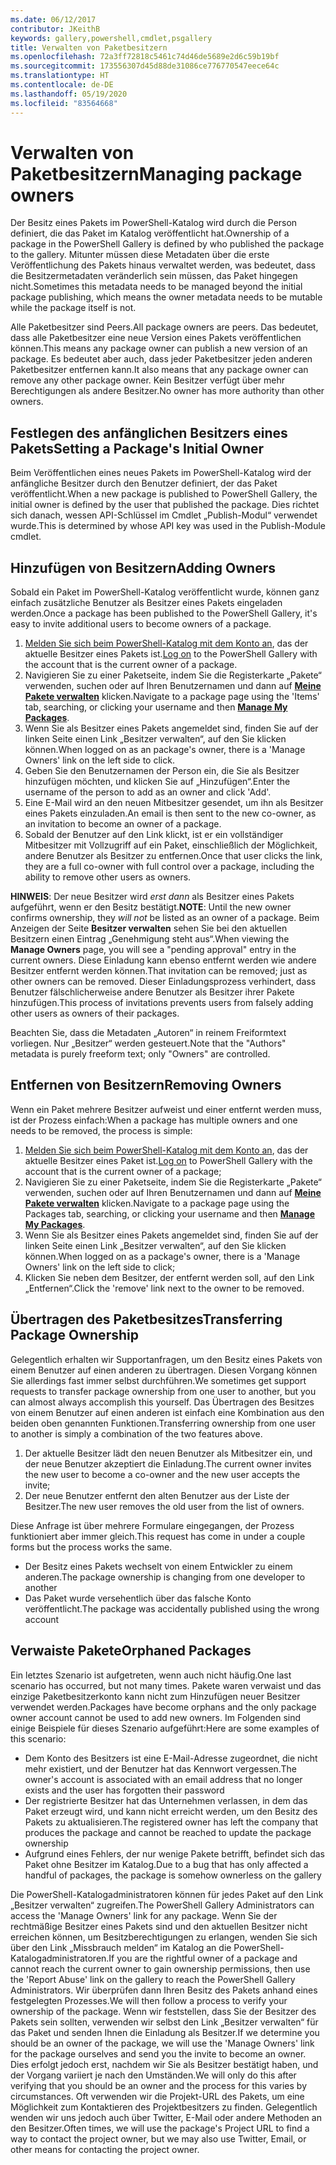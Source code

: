 ```yaml
---
ms.date: 06/12/2017
contributor: JKeithB
keywords: gallery,powershell,cmdlet,psgallery
title: Verwalten von Paketbesitzern
ms.openlocfilehash: 72a3ff72818c5461c74d46de5689e2d6c59b19bf
ms.sourcegitcommit: 173556307d45d88de31086ce776770547eece64c
ms.translationtype: HT
ms.contentlocale: de-DE
ms.lasthandoff: 05/19/2020
ms.locfileid: "83564668"
---
```

# <a name="managing-package-owners"></a><span data-ttu-id="76de9-103">Verwalten von Paketbesitzern</span><span class="sxs-lookup"><span data-stu-id="76de9-103">Managing package owners</span></span>

<span data-ttu-id="76de9-104">Der Besitz eines Pakets im PowerShell-Katalog wird durch die Person definiert, die das Paket im Katalog veröffentlicht hat.</span><span class="sxs-lookup"><span data-stu-id="76de9-104">Ownership of a package in the PowerShell Gallery is defined by who published the package to the gallery.</span></span>
<span data-ttu-id="76de9-105">Mitunter müssen diese Metadaten über die erste Veröffentlichung des Pakets hinaus verwaltet werden, was bedeutet, dass die Besitzermetadaten veränderlich sein müssen, das Paket hingegen nicht.</span><span class="sxs-lookup"><span data-stu-id="76de9-105">Sometimes this metadata needs to be managed beyond the initial package publishing, which means the owner metadata needs to be mutable while the package itself is not.</span></span>

<span data-ttu-id="76de9-106">Alle Paketbesitzer sind Peers.</span><span class="sxs-lookup"><span data-stu-id="76de9-106">All package owners are peers.</span></span>
<span data-ttu-id="76de9-107">Das bedeutet, dass alle Paketbesitzer eine neue Version eines Pakets veröffentlichen können.</span><span class="sxs-lookup"><span data-stu-id="76de9-107">This means any package owner can publish a new version of an package.</span></span> <span data-ttu-id="76de9-108">Es bedeutet aber auch, dass jeder Paketbesitzer jeden anderen Paketbesitzer entfernen kann.</span><span class="sxs-lookup"><span data-stu-id="76de9-108">It also means that any package owner can remove any other package owner.</span></span>
<span data-ttu-id="76de9-109">Kein Besitzer verfügt über mehr Berechtigungen als andere Besitzer.</span><span class="sxs-lookup"><span data-stu-id="76de9-109">No owner has more authority than other owners.</span></span>

## <a name="setting-a-packages-initial-owner"></a><span data-ttu-id="76de9-110">Festlegen des anfänglichen Besitzers eines Pakets</span><span class="sxs-lookup"><span data-stu-id="76de9-110">Setting a Package's Initial Owner</span></span>

<span data-ttu-id="76de9-111">Beim Veröffentlichen eines neues Pakets im PowerShell-Katalog wird der anfängliche Besitzer durch den Benutzer definiert, der das Paket veröffentlicht.</span><span class="sxs-lookup"><span data-stu-id="76de9-111">When a new package is published to PowerShell Gallery, the initial owner is defined by the user that published the package.</span></span> <span data-ttu-id="76de9-112">Dies richtet sich danach, wessen API-Schlüssel im Cmdlet „Publish-Modul“ verwendet wurde.</span><span class="sxs-lookup"><span data-stu-id="76de9-112">This is determined by whose API key was used in the Publish-Module cmdlet.</span></span>

## <a name="adding-owners"></a><span data-ttu-id="76de9-113">Hinzufügen von Besitzern</span><span class="sxs-lookup"><span data-stu-id="76de9-113">Adding Owners</span></span>

<span data-ttu-id="76de9-114">Sobald ein Paket im PowerShell-Katalog veröffentlicht wurde, können ganz einfach zusätzliche Benutzer als Besitzer eines Pakets eingeladen werden.</span><span class="sxs-lookup"><span data-stu-id="76de9-114">Once a package has been published to the PowerShell Gallery, it's easy to invite additional users to become owners of a package.</span></span>

1. <span data-ttu-id="76de9-115">[Melden Sie sich beim PowerShell-Katalog mit dem Konto an](https://powershellgallery.com/users/account/LogOn), das der aktuelle Besitzer eines Pakets ist.</span><span class="sxs-lookup"><span data-stu-id="76de9-115">[Log on](https://powershellgallery.com/users/account/LogOn) to the PowerShell Gallery with the account that is the current owner of a package.</span></span>
2. <span data-ttu-id="76de9-116">Navigieren Sie zu einer Paketseite, indem Sie die Registerkarte „Pakete“ verwenden, suchen oder auf Ihren Benutzernamen und dann auf [**Meine Pakete verwalten**](https://www.powershellgallery.com/account/Packages) klicken.</span><span class="sxs-lookup"><span data-stu-id="76de9-116">Navigate to a package page using the 'Items' tab, searching, or clicking your username and then [**Manage My Packages**](https://www.powershellgallery.com/account/Packages).</span></span>
3. <span data-ttu-id="76de9-117">Wenn Sie als Besitzer eines Pakets angemeldet sind, finden Sie auf der linken Seite einen Link „Besitzer verwalten“, auf den Sie klicken können.</span><span class="sxs-lookup"><span data-stu-id="76de9-117">When logged on as an package's owner, there is a 'Manage Owners' link on the left side to click.</span></span>
4. <span data-ttu-id="76de9-118">Geben Sie den Benutzernamen der Person ein, die Sie als Besitzer hinzufügen möchten, und klicken Sie auf „Hinzufügen“.</span><span class="sxs-lookup"><span data-stu-id="76de9-118">Enter the username of the person to add as an owner and click 'Add'.</span></span>
5. <span data-ttu-id="76de9-119">Eine E-Mail wird an den neuen Mitbesitzer gesendet, um ihn als Besitzer eines Pakets einzuladen.</span><span class="sxs-lookup"><span data-stu-id="76de9-119">An email is then sent to the new co-owner, as an invitation to become an owner of a package.</span></span>
6. <span data-ttu-id="76de9-120">Sobald der Benutzer auf den Link klickt, ist er ein vollständiger Mitbesitzer mit Vollzugriff auf ein Paket, einschließlich der Möglichkeit, andere Benutzer als Besitzer zu entfernen.</span><span class="sxs-lookup"><span data-stu-id="76de9-120">Once that user clicks the link, they are a full co-owner with full control over a package, including the ability to remove other users as owners.</span></span>

<span data-ttu-id="76de9-121">**HINWEIS**: Der neue Besitzer wird *erst dann* als Besitzer eines Pakets aufgeführt, wenn er den Besitz bestätigt.</span><span class="sxs-lookup"><span data-stu-id="76de9-121">**NOTE**: Until the new owner confirms ownership, they *will not* be listed as an owner of a package.</span></span>
<span data-ttu-id="76de9-122">Beim Anzeigen der Seite **Besitzer verwalten** sehen Sie bei den aktuellen Besitzern einen Eintrag „Genehmigung steht aus“.</span><span class="sxs-lookup"><span data-stu-id="76de9-122">When viewing the **Manage Owners** page, you will see a "pending approval" entry in the current owners.</span></span>
<span data-ttu-id="76de9-123">Diese Einladung kann ebenso entfernt werden wie andere Besitzer entfernt werden können.</span><span class="sxs-lookup"><span data-stu-id="76de9-123">That invitation can be removed; just as other owners can be removed.</span></span>
<span data-ttu-id="76de9-124">Dieser Einladungsprozess verhindert, dass Benutzer fälschlicherweise andere Benutzer als Besitzer ihrer Pakete hinzufügen.</span><span class="sxs-lookup"><span data-stu-id="76de9-124">This process of invitations prevents users from falsely adding other users as owners of their packages.</span></span>

<span data-ttu-id="76de9-125">Beachten Sie, dass die Metadaten „Autoren“ in reinem Freiformtext vorliegen. Nur „Besitzer“ werden gesteuert.</span><span class="sxs-lookup"><span data-stu-id="76de9-125">Note that the "Authors" metadata is purely freeform text; only "Owners" are controlled.</span></span>

## <a name="removing-owners"></a><span data-ttu-id="76de9-126">Entfernen von Besitzern</span><span class="sxs-lookup"><span data-stu-id="76de9-126">Removing Owners</span></span>

<span data-ttu-id="76de9-127">Wenn ein Paket mehrere Besitzer aufweist und einer entfernt werden muss, ist der Prozess einfach:</span><span class="sxs-lookup"><span data-stu-id="76de9-127">When a package has multiple owners and one needs to be removed, the process is simple:</span></span>

1. <span data-ttu-id="76de9-128">[Melden Sie sich beim PowerShell-Katalog mit dem Konto an](https://powershellgallery.com/users/account/LogOn), das der aktuelle Besitzer eines Paket ist.</span><span class="sxs-lookup"><span data-stu-id="76de9-128">[Log on](https://powershellgallery.com/users/account/LogOn) to PowerShell Gallery with the account that is the current owner of a package;</span></span>
2. <span data-ttu-id="76de9-129">Navigieren Sie zu einer Paketseite, indem Sie die Registerkarte „Pakete“ verwenden, suchen oder auf Ihren Benutzernamen und dann auf [**Meine Pakete verwalten**](https://www.powershellgallery.com/account/Packages) klicken.</span><span class="sxs-lookup"><span data-stu-id="76de9-129">Navigate to a package page using the Packages tab, searching, or clicking your username and then [**Manage My Packages**](https://www.powershellgallery.com/account/Packages).</span></span>
3. <span data-ttu-id="76de9-130">Wenn Sie als Besitzer eines Pakets angemeldet sind, finden Sie auf der linken Seite einen Link „Besitzer verwalten“, auf den Sie klicken können.</span><span class="sxs-lookup"><span data-stu-id="76de9-130">When logged on as a package's owner, there is a 'Manage Owners' link on the left side to click;</span></span>
4. <span data-ttu-id="76de9-131">Klicken Sie neben dem Besitzer, der entfernt werden soll, auf den Link „Entfernen“.</span><span class="sxs-lookup"><span data-stu-id="76de9-131">Click the 'remove' link next to the owner to be removed.</span></span>

## <a name="transferring-package-ownership"></a><span data-ttu-id="76de9-132">Übertragen des Paketbesitzes</span><span class="sxs-lookup"><span data-stu-id="76de9-132">Transferring Package Ownership</span></span>

<span data-ttu-id="76de9-133">Gelegentlich erhalten wir Supportanfragen, um den Besitz eines Pakets von einem Benutzer auf einen anderen zu übertragen. Diesen Vorgang können Sie allerdings fast immer selbst durchführen.</span><span class="sxs-lookup"><span data-stu-id="76de9-133">We sometimes get support requests to transfer package ownership from one user to another, but you can almost always accomplish this yourself.</span></span>
<span data-ttu-id="76de9-134">Das Übertragen des Besitzes von einem Benutzer auf einen anderen ist einfach eine Kombination aus den beiden oben genannten Funktionen.</span><span class="sxs-lookup"><span data-stu-id="76de9-134">Transferring ownership from one user to another is simply a combination of the two features above.</span></span>

1. <span data-ttu-id="76de9-135">Der aktuelle Besitzer lädt den neuen Benutzer als Mitbesitzer ein, und der neue Benutzer akzeptiert die Einladung.</span><span class="sxs-lookup"><span data-stu-id="76de9-135">The current owner invites the new user to become a co-owner and the new user accepts the invite;</span></span>
2. <span data-ttu-id="76de9-136">Der neue Benutzer entfernt den alten Benutzer aus der Liste der Besitzer.</span><span class="sxs-lookup"><span data-stu-id="76de9-136">The new user removes the old user from the list of owners.</span></span>

<span data-ttu-id="76de9-137">Diese Anfrage ist über mehrere Formulare eingegangen, der Prozess funktioniert aber immer gleich.</span><span class="sxs-lookup"><span data-stu-id="76de9-137">This request has come in under a couple forms but the process works the same.</span></span>

- <span data-ttu-id="76de9-138">Der Besitz eines Pakets wechselt von einem Entwickler zu einem anderen.</span><span class="sxs-lookup"><span data-stu-id="76de9-138">The package ownership is changing from one developer to another</span></span>
- <span data-ttu-id="76de9-139">Das Paket wurde versehentlich über das falsche Konto veröffentlicht.</span><span class="sxs-lookup"><span data-stu-id="76de9-139">The package was accidentally published using the wrong account</span></span>

## <a name="orphaned-packages"></a><span data-ttu-id="76de9-140">Verwaiste Pakete</span><span class="sxs-lookup"><span data-stu-id="76de9-140">Orphaned Packages</span></span>

<span data-ttu-id="76de9-141">Ein letztes Szenario ist aufgetreten, wenn auch nicht häufig.</span><span class="sxs-lookup"><span data-stu-id="76de9-141">One last scenario has occurred, but not many times.</span></span>
<span data-ttu-id="76de9-142">Pakete waren verwaist und das einzige Paketbesitzerkonto kann nicht zum Hinzufügen neuer Besitzer verwendet werden.</span><span class="sxs-lookup"><span data-stu-id="76de9-142">Packages have become orphans and the only package owner account cannot be used to add new owners.</span></span>
<span data-ttu-id="76de9-143">Im Folgenden sind einige Beispiele für dieses Szenario aufgeführt:</span><span class="sxs-lookup"><span data-stu-id="76de9-143">Here are some examples of this scenario:</span></span>

- <span data-ttu-id="76de9-144">Dem Konto des Besitzers ist eine E-Mail-Adresse zugeordnet, die nicht mehr existiert, und der Benutzer hat das Kennwort vergessen.</span><span class="sxs-lookup"><span data-stu-id="76de9-144">The owner's account is associated with an email address that no longer exists and the user has forgotten their password</span></span>
- <span data-ttu-id="76de9-145">Der registrierte Besitzer hat das Unternehmen verlassen, in dem das Paket erzeugt wird, und kann nicht erreicht werden, um den Besitz des Pakets zu aktualisieren.</span><span class="sxs-lookup"><span data-stu-id="76de9-145">The registered owner has left the company that produces the package and cannot be reached to update the package ownership</span></span>
- <span data-ttu-id="76de9-146">Aufgrund eines Fehlers, der nur wenige Pakete betrifft, befindet sich das Paket ohne Besitzer im Katalog.</span><span class="sxs-lookup"><span data-stu-id="76de9-146">Due to a bug that has only affected a handful of packages, the package is somehow ownerless on the gallery</span></span>

<span data-ttu-id="76de9-147">Die PowerShell-Katalogadministratoren können für jedes Paket auf den Link „Besitzer verwalten“ zugreifen.</span><span class="sxs-lookup"><span data-stu-id="76de9-147">The PowerShell Gallery Administrators can access the 'Manage Owners' link for any package.</span></span>
<span data-ttu-id="76de9-148">Wenn Sie der rechtmäßige Besitzer eines Pakets sind und den aktuellen Besitzer nicht erreichen können, um Besitzberechtigungen zu erlangen, wenden Sie sich über den Link „Missbrauch melden“ im Katalog an die PowerShell-Katalogadministratoren.</span><span class="sxs-lookup"><span data-stu-id="76de9-148">If you are the rightful owner of a package and cannot reach the current owner to gain ownership permissions, then use the 'Report Abuse' link on the gallery to reach the PowerShell Gallery Administrators.</span></span>
<span data-ttu-id="76de9-149">Wir überprüfen dann Ihren Besitz des Pakets anhand eines festgelegten Prozesses.</span><span class="sxs-lookup"><span data-stu-id="76de9-149">We will then follow a process to verify your ownership of the package.</span></span>
<span data-ttu-id="76de9-150">Wenn wir feststellen, dass Sie der Besitzer des Pakets sein sollten, verwenden wir selbst den Link „Besitzer verwalten“ für das Paket und senden Ihnen die Einladung als Besitzer.</span><span class="sxs-lookup"><span data-stu-id="76de9-150">If we determine you should be an owner of the package, we will use the 'Manage Owners' link for the package ourselves and send you the invite to become an owner.</span></span>
<span data-ttu-id="76de9-151">Dies erfolgt jedoch erst, nachdem wir Sie als Besitzer bestätigt haben, und der Vorgang variiert je nach den Umständen.</span><span class="sxs-lookup"><span data-stu-id="76de9-151">We will only do this after verifying that you should be an owner and the process for this varies by circumstances.</span></span>
<span data-ttu-id="76de9-152">Oft verwenden wir die Projekt-URL des Pakets, um eine Möglichkeit zum Kontaktieren des Projektbesitzers zu finden. Gelegentlich wenden wir uns jedoch auch über Twitter, E-Mail oder andere Methoden an den Besitzer.</span><span class="sxs-lookup"><span data-stu-id="76de9-152">Often times, we will use the package's Project URL to find a way to contact the project owner, but we may also use Twitter, Email, or other means for contacting the project owner.</span></span>
